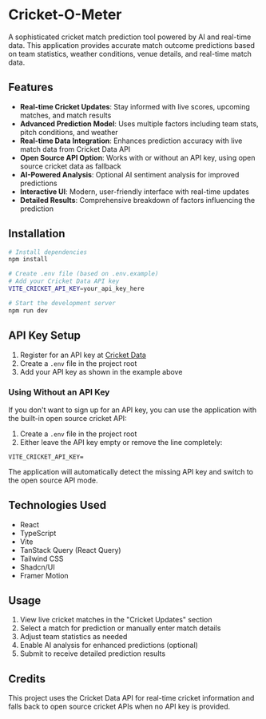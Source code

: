 # Cricket-O-Meter

A sophisticated cricket match prediction tool powered by AI and real-time data. This application provides accurate match outcome predictions based on team statistics, weather conditions, venue details, and real-time match data.

## Features

- **Real-time Cricket Updates**: Stay informed with live scores, upcoming matches, and match results
- **Advanced Prediction Model**: Uses multiple factors including team stats, pitch conditions, and weather
- **Real-time Data Integration**: Enhances prediction accuracy with live match data from Cricket Data API
- **Open Source API Option**: Works with or without an API key, using open source cricket data as fallback
- **AI-Powered Analysis**: Optional AI sentiment analysis for improved predictions
- **Interactive UI**: Modern, user-friendly interface with real-time updates
- **Detailed Results**: Comprehensive breakdown of factors influencing the prediction

## Installation

```sh
# Install dependencies
npm install

# Create .env file (based on .env.example)
# Add your Cricket Data API key
VITE_CRICKET_API_KEY=your_api_key_here

# Start the development server
npm run dev
```

## API Key Setup

1. Register for an API key at [Cricket Data](https://cricketdata.org/)
2. Create a `.env` file in the project root
3. Add your API key as shown in the example above

### Using Without an API Key

If you don't want to sign up for an API key, you can use the application with the built-in open source cricket API:

1. Create a `.env` file in the project root
2. Either leave the API key empty or remove the line completely:
```
VITE_CRICKET_API_KEY=
```

The application will automatically detect the missing API key and switch to the open source API mode.

## Technologies Used

- React
- TypeScript
- Vite
- TanStack Query (React Query)
- Tailwind CSS
- Shadcn/UI
- Framer Motion

## Usage

1. View live cricket matches in the "Cricket Updates" section
2. Select a match for prediction or manually enter match details
3. Adjust team statistics as needed
4. Enable AI analysis for enhanced predictions (optional)
5. Submit to receive detailed prediction results

## Credits

This project uses the Cricket Data API for real-time cricket information and falls back to open source cricket APIs when no API key is provided.

